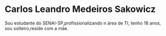 # Carlos Leandro Medeiros Sakowicz

Sou estudante do SENAI-SP,profissionalizando n área de TI, tenho 18 anos, sou solteiro,reside com a mãe.
<!--
**Carlos-Leandro-medeiros/Carlos-Leandro-medeiros** is a ✨ _special_ ✨ repository because its `README.md` (this file) appears on your GitHub profile.

Here are some ideas to get you started:

- 🔭 I’m currently working on ...
- 🌱 I’m currently learning ...
- 👯 I’m looking to collaborate on ...
- 🤔 I’m looking for help with ...
- 💬 Ask me about ...
- 📫 How to reach me: ...
- 😄 Pronouns: ...
- ⚡ Fun fact: ...
-->
